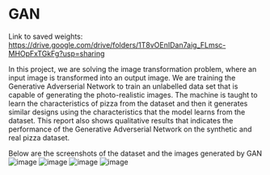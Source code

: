 # GAN
Link to saved weights: https://drive.google.com/drive/folders/1T8vOEnIDan7aig_FLmsc-MHOpFxTGkFg?usp=sharing

In this project, we are solving the image transformation
problem, where an input image is transformed into an output
image. We are training the Generative Adverserial Network
to train an unlabelled data set that is capable of generating
the photo-realistic images. The machine is taught to learn the
characteristics of pizza from the dataset and then it generates
similar designs using the characteristics that the model learns
from the dataset. This report also shows qualitative results that
indicates the performance of the Generative Adverserial Network
on the synthetic and real pizza dataset.

Below are the screenshots of the dataset and the images generated by GAN
![image](https://user-images.githubusercontent.com/70934463/163452011-3466a622-357b-4f26-936b-a9f7cf6adb18.png)
![image](https://user-images.githubusercontent.com/70934463/163452080-b0298a71-40c0-4870-9265-6e6122c2e3a7.png)
![image](https://user-images.githubusercontent.com/70934463/163452109-abb227f5-84c4-4632-8a4e-86445483cdd1.png)
![image](https://user-images.githubusercontent.com/70934463/163452141-970ea193-589b-4e26-90b6-92a2151657b0.png)
